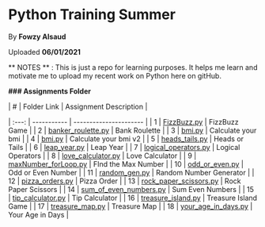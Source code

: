 # Python Training Summer

By **Fowzy Alsaud**

Uploaded **06/01/2021**

** NOTES ** : This is just a repo for learning purposes. It helps me learn and motivate me to upload my recent work on Python here on gitHub.

**###  Assignments Folder**

|   #   | Folder Link | Assignment Description |

| :---: | ----------- | ---------------------- |
|   1   | <a href="FizzBuzz.py">FizzBuzz.py</a>     | FizzBuzz Game    |
|   2   | <a href="banker_roulette.py">banker_roulette.py</a>    | Bank Roulette      |
|   3   | <a href="bmi.py">bmi.py</a>    | Calculate your bmi      |
|   4   | <a href="bmi2.py">bmi.py</a>    | Calculate your bmi v2      |
|   5   | <a href="heads_tails.py">heads_tails.py</a>    | Heads or Tails      |
|   6   | <a href="leap_year.py">leap_year.py</a>    | Leap Year      |
|   7   | <a href="logical_operators.py">logical_operators.py</a>    | Logical Operators      |
|   8   | <a href="love_calculator.py">love_calculator.py</a>    | Love Calculator      |
|   9   | <a href="maxNumber_forLoop.py">maxNumber_forLoop.py</a>    | FInd the Max Number      |
|   10   | <a href="odd_or_even.py">odd_or_even.py</a>    | Odd or Even Number      |
|   11   | <a href="random_gen.py">random_gen.py</a>    | Random Number Generator      |
|   12   | <a href="pizza_orders.py">pizza_orders.py</a>    | Pizza Order      |
|   13   | <a href="rock_paper_scissors.py">rock_paper_scissors.py</a>    | Rock Paper Scissors      |
|   14   | <a href="sum_of_even_numbers.py">sum_of_even_numbers.py</a>    | Sum Even Numbers      |
|   15   | <a href="tip_calculator.py">tip_calculator.py</a>    | Tip Calculator      |
|   16   | <a href="treasure_island.py">treasure_island.py</a>    | Treasure Island Game      |
|   17   | <a href="treasure_map.py">treasure_map.py</a>    | Treasure Map      |
|   18   | <a href="your_age_in_days.py">your_age_in_days.py</a>    | Your Age in Days      |

